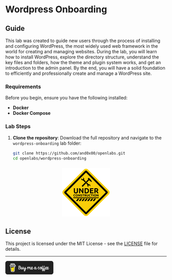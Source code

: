 # Wordpress Onboarding

## Guide

This lab was created to guide new users through the process of installing and configuring WordPress, the most widely used web framework in the world for creating and managing websites. During the lab, you will learn how to install WordPress, explore the directory structure, understand the key files and folders, how the theme and plugin system works, and get an introduction to the admin panel. By the end, you will have a solid foundation to efficiently and professionally create and manage a WordPress site.
### Requirements

Before you begin, ensure you have the following installed:

- **Docker**
- **Docker Compose**

### Lab Steps

1. **Clone the repository**:
   Download the full repository and navigate to the `wordpress-onboarding` lab folder:
   ```bash
   git clone https://github.com/and0x00/openlabs.git
   cd openlabs/wordpress-onboarding
   ```

<h3 align="center">
<a href="https://donate.stripe.com/7sI29z9js2draModQR">
  <img src="../static/under-construction.png" alt="Under Construction" width="150" />
</a>
</h3>

## License
This project is licensed under the MIT License - see the [LICENSE](LICENSE) file for details.

___

<a href="https://donate.stripe.com/7sI29z9js2draModQR">
    <img src="https://github.com/and0x00/and0x00/raw/main/buy_me_a_coffee.gif" alt="Buy Me A Coffee" width="150" />
</a>

